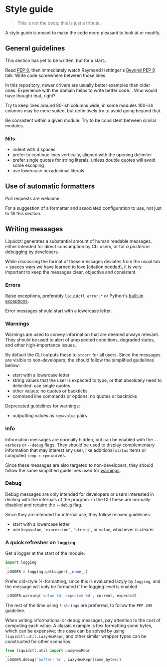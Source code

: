 # Style guide

> This is not the code; this is just a tribute.

A style guide is meant to make the code more pleasant to look at or modify.

## General guidelines

This section has yet to be written, but for a start...

Read [PEP 8], then immediately watch Raymond Hettinger's [Beyond PEP 8] talk.
Write code somewhere between those lines.

In this repository, newer drivers are usually better examples than older ones.
Experience with the domain helps to write better code...  Who would have
thought that, right?

Try to keep lines around 80-ish columns wide; in some modules 100-ish columns
may be more suited, but definitively try to avoid going beyond that.

Be consistent within a given module.  Try to be consistent between similar
modules.

[PEP 8]: https://pep8.org/
[Beyond PEP 8]: https://www.youtube.com/watch?v=wf-BqAjZb8M

### Nits

- indent with 4 spaces
- prefer to continue lines vertically, aligned with the opening delimiter
- prefer single quotes for string literals, unless double quotes will avoid
  some escaping
- use lowercase hexadecimal literals

## Use of automatic formatters

Pull requests are welcome.

For a suggestion of a formatter and associated configuration to use, not just
to fill this section.

## Writing messages

Liquidctl generates a substantial amount of human readable messages, either
intended for direct consumption by CLI users, or for _a posteriori_ debugging
by developers.

While discussing the format of these messages deviates from the usual tab ×
spaces wars we have learned to love [citation needed], it is very important to
keep the messages clear, objective and consistent.

### Errors

Raise exceptions, preferably `liquidctl.error.*` or Python's
[built-in exceptions].

Error messages should start with a lowercase letter.

[built-in exceptions]: https://docs.python.org/3/library/exceptions.html

### Warnings
[warnings]: #warnings

Warnings are used to convey information that are deemed always relevant.  They
should be used to alert of unexpected conditions, degraded states, and other
high-importance issues.

By default the CLI outputs these to `stderr` for all users.  Since the messages
are visible to non-developers, the should follow the simplified guidelines
bellow:

- start with a lowercase letter
- string values that the user is expected to type, or that absolutely need to
  delimited: use single quotes
- other values: no quotes or backticks
- command line commands or options: no quotes or backticks

Deprecated guidelines for warnings:

- outputting values as `key=value` pairs

### Info

Information messages are normally hidden, but can be enabled with the
`--verbose` or `--debug` flags.  They should be used to display complementary
information that may interest any user, like additional `status` items or
computed `temp × rpm` curves.

Since these messages are also targeted to non-developers, they should follow
the same simplified guidelines used for [warnings].

### Debug

Debug messages are only intended for developers or users interested in dealing
with the internals of the program.  In the CLI these are normally disabled and
require the `--debug` flag.

Since they are intended for internal use, they follow relaxed guidelines:

- start with a lowercase letter
- use `key=value`, `` `expression` ``, `'string'`, or `value`, whichever is clearer

### A quick refresher on `logging`

Get a logger at the start of the module.

```py
import logging
...
_LOGGER = logging.getLogger(__name__)
```

Prefer old-style %-formatting, since this is evaluated lazyly by `logging`, and
the message will only be formated if the logging level is enabled.

```py
_LOGGER.warning('value %d, expected %d', current, expected)
```

The rest of the time using `f-strings` are preferred, to follow the `PEP 498` guideline.

When writing informational or debug messages, pay attention to the cost of
computing each value.  A classic example is hex formatting some bytes, which
can be expensive; this case can be solved by using
`liquidctl.util.LazyHexRepr`, and other similar wrapper types can be
constructed for other scenarios.

```py
from liquidctl.util import LazyHexRepr
...
_LOGGER.debug('buffer: %r', LazyHexRepr(some_bytes))
```
